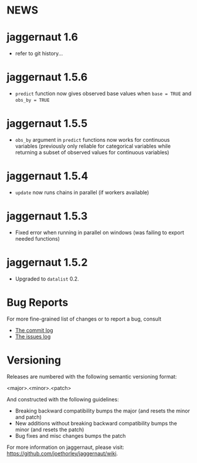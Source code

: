 # NEWS

# jaggernaut 1.6

* refer to git history...

# jaggernaut 1.5.6

* `predict` function now gives observed base values when `base = TRUE` and
`obs_by = TRUE`

# jaggernaut 1.5.5

* `obs_by` argument in `predict` functions now works for continuous 
variables (previously only reliable for categorical variables while returning
a subset of observed values for continuous variables)

# jaggernaut 1.5.4

* `update` now runs chains in parallel (if workers available)

# jaggernaut 1.5.3

* Fixed error when running in parallel on windows (was failing to export
needed functions)

# jaggernaut 1.5.2

* Upgraded to `datalist` 0.2.

# Bug Reports 

For more fine-grained list of changes or to report a bug, consult 

* [The commit log](https://github.com/joethorley/jaggernaut/commits/master)
* [The issues log](https://github.com/joethorley/jaggernaut/issues)

# Versioning

Releases are numbered with the following semantic versioning format:

\<major\>.\<minor\>.\<patch\>

And constructed with the following guidelines:

* Breaking backward compatibility bumps the major (and resets the minor 
  and patch)
* New additions without breaking backward compatibility bumps the minor 
  (and resets the patch)
* Bug fixes and misc changes bumps the patch

For more information on jaggernaut, please visit: 
https://github.com/joethorley/jaggernaut/wiki.
